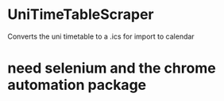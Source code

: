 # UniTimeTableScraper
Converts the uni timetable to a .ics for import to calendar

# need selenium and the chrome automation package 

